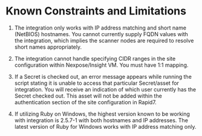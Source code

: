 [title]: # (Constraints)
[tags]: # (introduction)
[priority]: # (3)
# Known Constraints and Limitations

1.  The integration only works with IP address matching and short name (NetBIOS)
    hostnames. You cannot currently supply FQDN values with the integration,
    which implies the scanner nodes are required to resolve short names
    appropriately.

2.  The integration cannot handle specifying CIDR ranges in the site
    configuration within Nexpose/Insight VM. You must have 1:1 mapping.

3.  If a Secret is checked out, an error message appears while running the
    script stating it is unable to access that particular Secret/asset for
    integration. You will receive an indication of which user currently has the
    Secret checked out. This asset will not be added within the authentication
    section of the site configuration in Rapid7.

4.  If utilizing Ruby on Windows, the highest version known to be working with
    integration is 2.5.7-1 with both hostnames and IP addresses. The latest
    version of Ruby for Windows works with IP address matching only.

